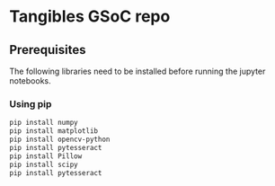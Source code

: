 # Tangibles GSoC repo

## Prerequisites

The following libraries need to be installed before running the 
jupyter notebooks. 

### Using pip

```bash
pip install numpy
pip install matplotlib 
pip install opencv-python
pip install pytesseract
pip install Pillow
pip install scipy
pip install pytesseract
```
